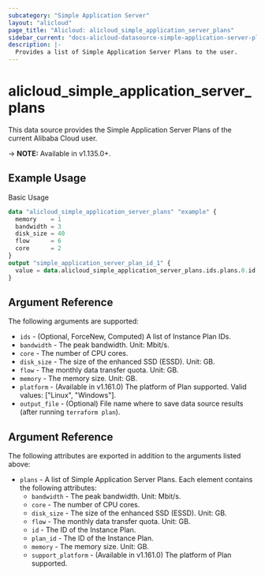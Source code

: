 ```yaml
---
subcategory: "Simple Application Server"
layout: "alicloud"
page_title: "Alicloud: alicloud_simple_application_server_plans"
sidebar_current: "docs-alicloud-datasource-simple-application-server-plans"
description: |-
  Provides a list of Simple Application Server Plans to the user.
---
```


# alicloud\_simple\_application\_server\_plans

This data source provides the Simple Application Server Plans of the current Alibaba Cloud user.

-> **NOTE:** Available in v1.135.0+.

## Example Usage

Basic Usage

```terraform
data "alicloud_simple_application_server_plans" "example" {
  memory    = 1
  bandwidth = 3
  disk_size = 40
  flow      = 6
  core      = 2
}
output "simple_application_server_plan_id_1" {
  value = data.alicloud_simple_application_server_plans.ids.plans.0.id
}

```

## Argument Reference

The following arguments are supported:

* `ids` - (Optional, ForceNew, Computed)  A list of Instance Plan IDs.
* `bandwidth` - The peak bandwidth. Unit: Mbit/s.
* `core` - The number of CPU cores.
* `disk_size` - The size of the enhanced SSD (ESSD). Unit: GB.
* `flow` - The monthly data transfer quota. Unit: GB.
* `memory` - The memory size. Unit: GB.
* `platform` - (Available in v1.161.0) The platform of Plan supported. Valid values: ["Linux", "Windows"].
* `output_file` - (Optional) File name where to save data source results (after running `terraform plan`).

## Argument Reference

The following attributes are exported in addition to the arguments listed above:

* `plans` - A list of Simple Application Server Plans. Each element contains the following attributes:
	* `bandwidth` - The peak bandwidth. Unit: Mbit/s.
	* `core` - The number of CPU cores.
	* `disk_size` - The size of the enhanced SSD (ESSD). Unit: GB.
	* `flow` - The monthly data transfer quota. Unit: GB.
	* `id` - The ID of the Instance Plan.
	* `plan_id` - The ID of the Instance Plan.
	* `memory` - The memory size. Unit: GB.
	* `support_platform` - (Available in v1.161.0) The platform of Plan supported.
